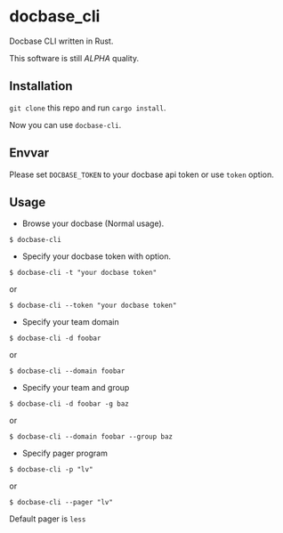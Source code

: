 # docbase_cli

Docbase CLI written in Rust.

This software is still *ALPHA* quality.

## Installation

`git clone` this repo and run `cargo install`.

Now you can use `docbase-cli`.

## Envvar

Please set `DOCBASE_TOKEN` to your docbase api token or use `token` option.

## Usage

- Browse your docbase (Normal usage).

```
$ docbase-cli
```

- Specify your docbase token with option.

```
$ docbase-cli -t "your docbase token"
```

or

```
$ docbase-cli --token "your docbase token"
```

- Specify your team domain

```
$ docbase-cli -d foobar
```

or

```
$ docbase-cli --domain foobar
```

- Specify your team and group

```
$ docbase-cli -d foobar -g baz
```

or

```
$ docbase-cli --domain foobar --group baz
```

- Specify pager program


```
$ docbase-cli -p "lv"
```

or

```
$ docbase-cli --pager "lv"
```

Default pager is `less`

